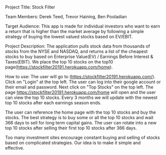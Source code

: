 Project Title: Stock Filter

Team Members: Derek Teed, Trevor Haining, Ben Pooladian

Target Audience: This app is made for individual investors who want to earn a return that is higher than the market average by following a simple strategy of buying the lowest valued stocks based on EV/EBIT.

Project Description: The application pulls stock data from thousands of stocks from the NYSE and NASDAQ, and returns a list of the cheapest stocks to buy based on Enterprise Value(EV) / Earnings Before Interest & Taxes(EBIT). We place the top 10 stocks on the top10 page(https://stockfilter20191.herokuapp.com/home).

How to use: The user will go to (https://stockfilter20191.herokuapp.com/). Click on "Login" at the top left. The user can log into their google account or their email and password. Next click on "Top Stocks" on the top left. The page https://stockfilter20191.herokuapp.com/home will open and the user can view the top 10 stocks. Every 3 months we will update with the newest top 10 stocks after each earnings season ends.

The user can reference the home page with the top 10 stocks and buy the stocks. The best strategy is to buy some or all the top 10 stocks and wait 366 days to sell for long term capital gains. The user can rotate into a new top 10 stocks after selling their first top 10 stocks after 366 days.

Too many investment sites encourage constant buying and selling of stocks based on complicated strategies. Our idea is to make it simple and effective.